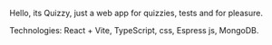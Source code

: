 Hello, its Quizzy, just a web app for quizzies, tests and for pleasure.

Technologies: React + Vite, TypeScript, css, Espress js, MongoDB.
